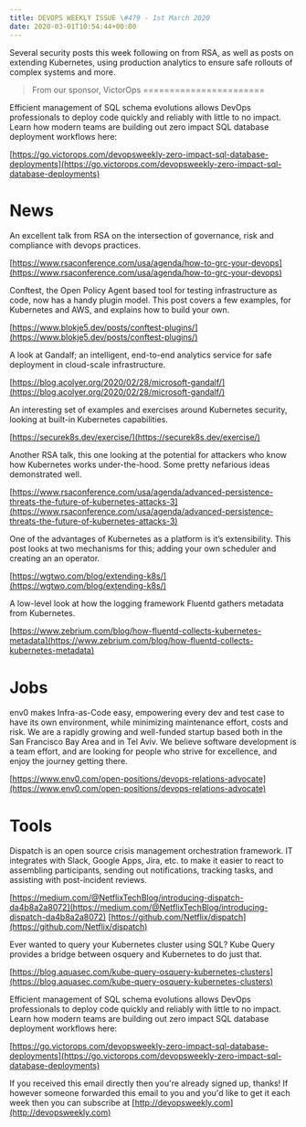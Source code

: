 ```yaml
---
title: DEVOPS WEEKLY ISSUE \#479 - 1st March 2020 
date: 2020-03-01T10:54:44+00:00
---
```


Several security posts this week following on from RSA, as well as posts on extending Kubernetes, using production analytics to ensure safe rollouts of complex systems and more.


>From our sponsor, VictorOps
=======================

Efficient management of SQL schema evolutions allows DevOps professionals to deploy code quickly and reliably with little to no impact. Learn how modern teams are building out zero impact SQL database deployment workflows here:

[https://go.victorops.com/devopsweekly-zero-impact-sql-database-deployments](https://go.victorops.com/devopsweekly-zero-impact-sql-database-deployments)


News
====

An excellent talk from RSA on the intersection of governance, risk and compliance with devops practices.

[https://www.rsaconference.com/usa/agenda/how-to-grc-your-devops](https://www.rsaconference.com/usa/agenda/how-to-grc-your-devops)


Conftest, the Open Policy Agent based tool for testing infrastructure as code, now has a handy plugin model. This post covers a few examples, for Kubernetes and AWS, and explains how to build your own.

[https://www.blokje5.dev/posts/conftest-plugins/](https://www.blokje5.dev/posts/conftest-plugins/)


A look at Gandalf; an intelligent, end-to-end analytics service for safe deployment in cloud-scale infrastructure.

[https://blog.acolyer.org/2020/02/28/microsoft-gandalf/](https://blog.acolyer.org/2020/02/28/microsoft-gandalf/)


An interesting set of examples and exercises around Kubernetes security, looking at built-in Kubernetes capabilities.

[https://securek8s.dev/exercise/](https://securek8s.dev/exercise/)


Another RSA talk, this one looking at the potential for attackers who know how Kubernetes works under-the-hood. Some pretty nefarious ideas demonstrated well.

[https://www.rsaconference.com/usa/agenda/advanced-persistence-threats-the-future-of-kubernetes-attacks-3](https://www.rsaconference.com/usa/agenda/advanced-persistence-threats-the-future-of-kubernetes-attacks-3)


One of the advantages of Kubernetes as a platform is it’s extensibility. This post looks at two mechanisms for this; adding your own scheduler and creating an an operator.


[https://wgtwo.com/blog/extending-k8s/](https://wgtwo.com/blog/extending-k8s/)


A low-level look at how the logging framework Fluentd gathers metadata from Kubernetes.

[https://www.zebrium.com/blog/how-fluentd-collects-kubernetes-metadata](https://www.zebrium.com/blog/how-fluentd-collects-kubernetes-metadata)


Jobs
====

env0 makes Infra-as-Code easy, empowering every dev and test case to have its own environment, while minimizing maintenance effort, costs and risk. We are a rapidly growing and well-funded startup based both in the San Francisco Bay Area and in Tel Aviv. We believe software development is a team effort, and are looking for people who strive for excellence, and enjoy the journey getting there.

[https://www.env0.com/open-positions/devops-relations-advocate](https://www.env0.com/open-positions/devops-relations-advocate)


Tools
=====

Dispatch is an open source crisis management orchestration framework. IT integrates with Slack, Google Apps, Jira, etc. to make it easier to react to  assembling participants, sending out notifications, tracking tasks, and assisting with post-incident reviews.

[https://medium.com/@NetflixTechBlog/introducing-dispatch-da4b8a2a8072](https://medium.com/@NetflixTechBlog/introducing-dispatch-da4b8a2a8072)
[https://github.com/Netflix/dispatch](https://github.com/Netflix/dispatch)


Ever wanted to query your Kubernetes cluster using SQL? Kube Query provides a bridge between osquery and Kubernetes to do just that.

[https://blog.aquasec.com/kube-query-osquery-kubernetes-clusters](https://blog.aquasec.com/kube-query-osquery-kubernetes-clusters)


Efficient management of SQL schema evolutions allows DevOps professionals to deploy code quickly and reliably with little to no impact. Learn how modern teams are building out zero impact SQL database deployment workflows here:

[https://go.victorops.com/devopsweekly-zero-impact-sql-database-deployments](https://go.victorops.com/devopsweekly-zero-impact-sql-database-deployments)



If you received this email directly then you're already signed up, thanks! If however someone forwarded this email to you and you'd like to get it each week then you can subscribe at [http://devopsweekly.com](http://devopsweekly.com)

